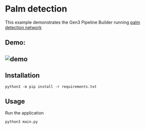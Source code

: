 Palm detection
================

This example demonstrates the Gen3 Pipeline Builder running 
[palm detection network](https://github.com/google-ai-edge/mediapipe/blob/master/docs/solutions/hands.md)  

## Demo:

![demo](images/palm_detection.gif)
--------------------

## Installation

```
python3 -m pip install -r requirements.txt
```

## Usage

Run the application

```
python3 main.py
```